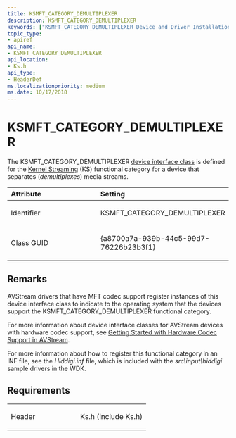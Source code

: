 ```yaml
---
title: KSMFT_CATEGORY_DEMULTIPLEXER
description: KSMFT_CATEGORY_DEMULTIPLEXER
keywords: ["KSMFT_CATEGORY_DEMULTIPLEXER Device and Driver Installation"]
topic_type:
- apiref
api_name:
- KSMFT_CATEGORY_DEMULTIPLEXER
api_location:
- Ks.h
api_type:
- HeaderDef
ms.localizationpriority: medium
ms.date: 10/17/2018
---
```


# KSMFT_CATEGORY_DEMULTIPLEXER


The KSMFT_CATEGORY_DEMULTIPLEXER [device interface class](./overview-of-device-interface-classes.md) is defined for the [Kernel Streaming](../stream/kernel-streaming.md) (KS) functional category for a device that separates (*demultiplexes*) media streams.

<table>
<colgroup>
<col width="50%" />
<col width="50%" />
</colgroup>
<thead>
<tr class="header">
<th align="left">Attribute</th>
<th align="left">Setting</th>
</tr>
</thead>
<tbody>
<tr class="odd">
<td align="left"><p>Identifier</p></td>
<td align="left"><p>KSMFT_CATEGORY_DEMULTIPLEXER</p></td>
</tr>
<tr class="even">
<td align="left"><p>Class GUID</p></td>
<td align="left"><p>{a8700a7a-939b-44c5-99d7-76226b23b3f1}</p></td>
</tr>
</tbody>
</table>

 

Remarks
-------

AVStream drivers that have MFT codec support register instances of this device interface class to indicate to the operating system that the devices support the KSMFT_CATEGORY_DEMULTIPLEXER functional category.

For more information about device interface classes for AVStream devices with hardware codec support, see [Getting Started with Hardware Codec Support in AVStream](../stream/getting-started-with-hardware-codec-support-in-avstream.md).

For more information about how to register this functional category in an INF file, see the *Hiddigi.inf* file, which is included with the *src\\input\\hiddigi* sample drivers in the WDK.

Requirements
------------

<table>
<colgroup>
<col width="50%" />
<col width="50%" />
</colgroup>
<tbody>
<tr class="odd">
<td align="left"><p>Header</p></td>
<td align="left">Ks.h (include Ks.h)</td>
</tr>
</tbody>
</table>

 

